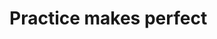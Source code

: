 














#                                                                           Practice makes perfect


